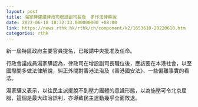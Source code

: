 ```yaml
---
layout: post
title: 湯家驊建議律政司增設副司長後　多作法律解說
date: 2022-06-18 18:32:33.000000000 +08:00
link: https://news.rthk.hk/rthk/ch/component/k2/1653610-20220618.htm
categories: rthk
---
```


新一屆特區政府主要官員提名，已報請中央批准及任命。

行政會議成員湯家驊認為，律政司在增設副司長職位後，應該要在本港社會，以至國際間多做法律解說，糾正外間對香港法治及《香港國安法》、一些偏離事實的看法。

湯家驊又表示，以往民主派擺脫不到壓力團體的意識形態，以為施壓可令北京屈服，這個是最大政治誤判，亦導致民主運動幾乎全面敗退。
